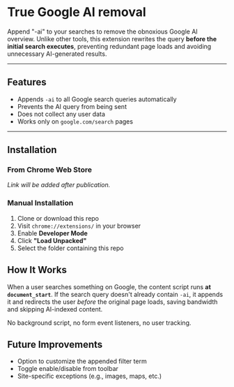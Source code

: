 # True Google AI removal

Append "-ai" to your searches to remove the obnoxious Google AI overview. Unlike other tools, this extension rewrites the query **before the initial search executes**, preventing redundant page loads and avoiding unnecessary AI-generated results.

---

## Features

- Appends `-ai` to all Google search queries automatically
- Prevents the AI query from being sent
- Does not collect any user data
- Works only on `google.com/search` pages

---

## Installation

### From Chrome Web Store

_Link will be added after publication._

### Manual Installation

1. Clone or download this repo
2. Visit `chrome://extensions/` in your browser
3. Enable **Developer Mode**
4. Click **"Load Unpacked"**
5. Select the folder containing this repo

## How It Works

When a user searches something on Google, the content script runs **at `document_start`**. If the search query doesn't already contain `-ai`, it appends it and redirects the user *before* the original page loads, saving bandwidth and skipping AI-indexed content.

No background script, no form event listeners, no user tracking.

## Future Improvements

- Option to customize the appended filter term
- Toggle enable/disable from toolbar
- Site-specific exceptions (e.g., images, maps, etc.)

